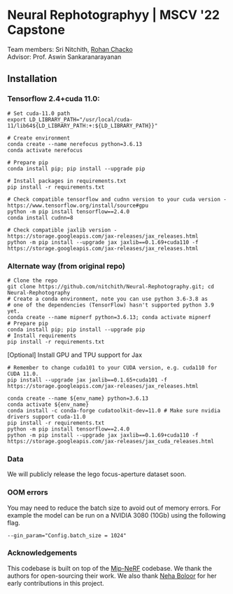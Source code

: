# Neural Rephotographyy | MSCV '22 Capstone

Team members: Sri Nitchith, [Rohan Chacko](https://github.com/RohanChacko)    
Advisor: Prof. Aswin Sankaranarayanan

## Installation

### Tensorflow 2.4+cuda 11.0:
```
# Set cuda-11.0 path
export LD_LIBRARY_PATH="/usr/local/cuda-11/lib64${LD_LIBRARY_PATH:+:${LD_LIBRARY_PATH}}"

# Create environment
conda create --name nerefocus python=3.6.13
conda activate nerefocus

# Prepare pip
conda install pip; pip install --upgrade pip

# Install packages in requirements.txt
pip install -r requirements.txt

# Check compatible tensorflow and cudnn version to your cuda version - https://www.tensorflow.org/install/source#gpu
python -m pip install tensorflow==2.4.0
conda install cudnn=8

# Check compatible jaxlib version - https://storage.googleapis.com/jax-releases/jax_releases.html
python -m pip install --upgrade jax jaxlib==0.1.69+cuda110 -f https://storage.googleapis.com/jax-releases/jax_releases.html

```


### Alternate way (from original repo)

```
# Clone the repo
git clone https://github.com/nitchith/Neural-Rephotography.git; cd Neural-Rephotography
# Create a conda environment, note you can use python 3.6-3.8 as
# one of the dependencies (TensorFlow) hasn't supported python 3.9 yet.
conda create --name mipnerf python=3.6.13; conda activate mipnerf
# Prepare pip
conda install pip; pip install --upgrade pip
# Install requirements
pip install -r requirements.txt
```
[Optional] Install GPU and TPU support for Jax
```
# Remember to change cuda101 to your CUDA version, e.g. cuda110 for CUDA 11.0.
pip install --upgrade jax jaxlib==0.1.65+cuda101 -f https://storage.googleapis.com/jax-releases/jax_releases.html
```

```
conda create --name ${env_name} python=3.6.13
conda activate ${env_name}
conda install -c conda-forge cudatoolkit-dev=11.0 # Make sure nvidia drivers support cuda-11.0
pip install -r requirements.txt
python -m pip install tensorflow==2.4.0
python -m pip install --upgrade jax jaxlib==0.1.69+cuda110 -f https://storage.googleapis.com/jax-releases/jax_cuda_releases.html
```
### Data

We will publicly release the lego focus-aperture dataset soon.


### OOM errors
You may need to reduce the batch size to avoid out of memory errors. For example the model can be run on a NVIDIA 3080 (10Gb) using the following flag. 
```
--gin_param="Config.batch_size = 1024"
```


### Acknowledgements

This codebase is built on top of the [Mip-NeRF](https://github.com/google/mipnerf) codebase. We thank the authors for open-sourcing their work. We also thank [Neha Boloor](https://github.com/neha-boloor) for her early contributions in this project. 
